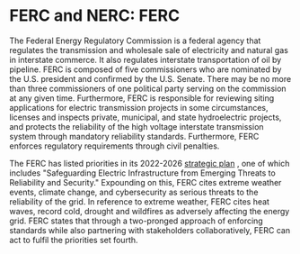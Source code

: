 # FERC and NERC: FERC
The Federal Energy Regulatory Commission is a federal agency that regulates the transmission and wholesale sale of electricity and natural gas in interstate commerce. It also regulates interstate transportation of oil by pipeline. FERC is composed of five commissioners who are nominated by the U.S. president and confirmed by the U.S. Senate. There may be no more than three commissioners of one political party serving on the commission at any given time.  Furthermore,  FERC is responsible for reviewing siting applications for electric transmission projects in some circumstances, licenses and inspects private, municipal, and state hydroelectric projects, and protects the reliability of the high voltage interstate transmission system through mandatory reliability standards. Furthermore, FERC enforces regulatory requirements through civil penalties. 

The FERC has listed priorities in its 2022-2026 [strategic plan](https://www.ferc.gov/media/ferc-fy22-26-strategic-plan) 
, one of which includes "Safeguarding Electric Infrastructure from Emerging Threats to Reliability and Security." Expounding on this, FERC cites extreme weather events, climate change, and cybersecurity as serious threats to the reliability of the grid. In reference to extreme weather, FERC cites heat waves, record cold, drought and wildfires as adversely affecting the energy grid.  FERC states that through a two-pronged approach of enforcing standards while also partnering with stakeholders collaboratively, FERC can act to fulfil the priorities set fourth. 
